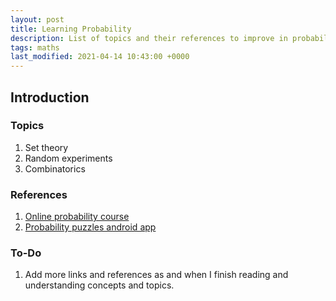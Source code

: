 ```yaml
---
layout: post
title: Learning Probability
description: List of topics and their references to improve in probability
tags: maths
last_modified: 2021-04-14 10:43:00 +0000
---
```


## Introduction

### Topics

1. Set theory
1. Random experiments
1. Combinatorics


### References
1. [Online probability course](https://www.probabilitycourse.com/)
1. [Probability puzzles android app](https://play.google.com/store/apps/details?id=atorch.statspuzzles&hl=en_IN&gl=US)


### To-Do
1. Add more links and references as and when I finish reading and understanding concepts and topics.
